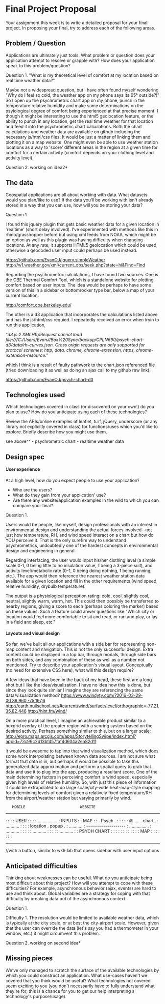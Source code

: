 # Final Project Proposal

Your assignment this week is to write a detailed proposal for your final
project. In proposing your final, try to address each of the following
areas.


## Problem / Question

Applications are ultimately just tools. What problem or question does
your application attempt to resolve or grapple with? How does your
application speak to this problem/question?

Question 1.
  "What is my theoretical level of comfort at my location based on real time weather data?"

  Maybe not a widespread question, but I have often found myself wondering "Why do I feel so cold, the weather
  app on my phone says its 65° outside?!" So I open up the psychrometric chart app on my phone, punch in the temperature
  relative humidity and make some determinations on the psyiological degree of comfort being experienced at that precise moment.
  I though it might be interesting to use the html5 geolocation feature, or the ability to punch in any location, get the real time
  weather for that location and feed it into the psychrometric chart calculations. Both the chart calculations and weather data are
  available on github including the necessary js/html/css files. It would be just a matter of linking them and plotting it on a map
  website. One might even be able to use weather station locations as a way to 'score' different areas in the region at a given time
  for comfort for a certain activity (comfort depends on your clothing level and activity level).

Question 2.
working on idea2*

## The data

Geospatial applications are all about working with data. What datasets
would you plan/like to use? If the data you'll be working with isn't
already stored in a way that you can use, how will you be storing your data?

Question 1.

I found this jquery plugin that gets basic weather data for a given location in 'realtime' (short delay involved). I've experimented
with methods like this in rhino/grasshopper before but using xml feeds from NOAA, which might be an option as well as this plugin was
having difficulty when changing locations. At any rate, it supports HTML5 geolocation which could be used, otherwise a geocoded user input
could perhaps be used instead.

https://github.com/EvanOJ/jquery.simpleWeather
http://w1.weather.gov/xml/current_obs/seek.php?state=hi&Find=Find

Regarding the psychrometric calculations, I have found two sources. One is the CBE Thermal Comfort Tool, which is a standalone
website for plotting comfort based on user inputs. The idea would be perhaps to have some version of this in a sidebar or bottomrocker
type bar, below a map of your current location.

http://comfort.cbe.berkeley.edu/

The other is a d3 application that incorporates the calculations listed above and has the js/html/css requied. I repeatedly received
an error when tryin to run this application,

*"d3.js:2 XMLHttpRequest cannot load file:///C:/Users/EvanJ/Box%20Sync/backup/CPLN690/psych-chart-d3/data/rh-curves.json. Cross origin requests are only supported for protocol schemes: http, data, chrome, chrome-extension, https, chrome-extension-resource."*

which I think is a result of faulty pathwork to the chart.json referenced file (tried downloading it as well as doing an ajax call to my
  github raw link).

https://github.com/EvanOJ/psych-chart-d3



## Technologies used

Which technologies covered in class (or discovered on your own!) do you
plan to use? How do you anticipate using each of these technologies?  

Review the APIs/online examples of leaflet, turf, jQuery, underscore (or
any library not explicitly covered in class) for functions/uses which
you'd like to explore. Briefly describe how you might use them.

see above^^
    - psychrometric chart
    - realtime weather data

## Design spec

#### User experience

At a high level, how do you expect people to use your application?
- Who are the users?
- What do they gain from your application' use?
- Are there any website/application examples in the wild to which you can compare your final?

Question 1.

Users would be people, like myself, design professionals with an interest in environmental design and understanding the actual
forces involved--not just how temperature, RH, and wind speed interact on a chart but how do YOU perceive it. That is the only
surefire way to understand psychrometrics, undoubtedly one of the hardest concepts in environmental design and engineering in general.

Regarding interfacing, the user would input his/her clothing level (a simple scale 0-1, 0 being little to no insulation value, 1 being
  a 3-piece suit), and activity level/metabolic rate (0-1, 0 being doing nothing, 1 being running, etc.). The app would then reference the nearest weather station data available for a given location and fill in the other requirements (wind speed, relative humidity, drybulb temperature).

The output is a physiological perception rating: cold, cool, slightly cool, neutral, slightly warm, warm, hot. This could then possibly be transferred to nearby regions, giving a score to each (perhaps coloring the marker) based on these values. Such a feature could anwer questions like "Which city or location would feel more comfortable to sit and read, or run and play, or lay in a field and sleep, etc."


#### Layouts and visual design

So far, we've built all our applications with a side bar for
representing non-map content and navigation. This is not the only
successful design. Extra content could be displayed in a top bar,
through modals, through side bars on both sides, and any combination of
these as well as a number not mentioned. Try to describe your
application's visual layout. Conceptually (no need for extensive CSS
here), what will this design require?

A few ideas that have been in the back of my head, these first are a long shot but I like the idea/visualization. I have no idea how this is done, but since they look quite similar I imagine they are referencing the same data/visualization method?
https://www.windyty.com/?2016-03-29-00,39.960,-75.197,6
http://earth.nullschool.net/#current/wind/surface/level/orthographic=-77.21,35.82,446
http://hint.fm/wind/

On a more practical level, I imagine an achievable product similar to a hexgrid overlay of the greater region with a scoring system based on the desired activity. Perhaps something similar to this, but on a larger scale:
http://epro.maps.arcgis.com/apps/StorytellingSwipe/index.html?appid=73c96c2d13bf457faf4d604a2ea82d11

It would be awesome to tap into that wind visualization method, which does some work interpolating between known data sources. I am not sure what format that data is in, but perhaps it would be possible to take this generalized data approximation and perform a spatial query to grab that data and use it to plug into the app, producing a resultant score.
One of the main determining factors in perceiving comfort is wind speed, especially given high levels of relative humidity. So, with just this piece of information it could be extrapolated to do large scale/city-wide heat-map-style mapping for determining levels of comfort given a relatively fixed temperature/RH from the airport/weather station but varying primarily by wind.


       MOBILE                         WEBSITE
--------------------                  ---------------------------------------------------------------------
:                  :                  :                                                   :      USER     :
:                  :                  :                             ................      :     INPUTS    :
:       MAP        :                  :                             .     Psych    .      :               :
:                  :                  :                      @ .... .     chart    .      :  ...........  :
:                  :                  :                   location  .     popup    .      :  ...........  :
--------------------                  :                             ................      :  ...........  :
:                  :                  :                                                   :  ...........  :
:                  :                  :                                                   :  ...........  :
:    PSYCH CHART   :                  :                                                   :               :
:                  :                  :                                                   :               :
:                  :                  :                     MAP                           :               :
:                  :                  :                                                   :               :
--------------------                  ---------------------------------------------------------------------
//with a button, similar to wk9
lab that opens sidebar with user
input options

## Anticipated difficulties

Thinking about weaknesses can be useful. What do you anticipate being
most difficult about this project? How will you attempt to cope with
these difficulties? For example, asynchronous behavior (ajax, events)
are hard to use and think about. Global variables are a strategy for
coping with that difficulty by breaking data out of the asynchronous
context.

Question 1.

Difficulty 1.
The resolution would be limited to available weather data, which is typically at the city scale, or at best the city-airport scale. However, given that the user can override the data (let's say you had a thermometer in your window, etc.) it might circumvent this problem.


Question 2.
working on second idea*

## Missing pieces

We've only managed to scratch the surface of the available technologies
by which you could construct an application. What use-cases haven't we covered
that you think would be useful? What technologies not covered seem exciting to
you (you don't necessarily have to fully understand what they're for,
this is a chance for you to get our help interpreting a technology's
purpose/usage).
